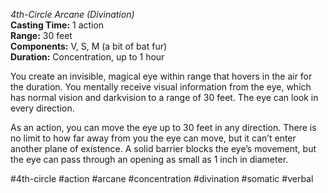 *4th-Circle Arcane (Divination)*  
**Casting Time:** 1 action  
**Range:** 30 feet  
**Components:** V, S, M (a bit of bat fur)  
**Duration:** Concentration, up to 1 hour

You create an invisible, magical eye within range that hovers in the air for the duration. You mentally receive visual information from the eye, which has normal vision and darkvision to a range of 30 feet. The eye can look in every direction.

As an action, you can move the eye up to 30 feet in any direction. There is no limit to how far away from you the eye can move, but it can’t enter another plane of existence. A solid barrier blocks the eye’s movement, but the eye can pass through an opening as small as 1 inch in diameter.

#4th-circle #action #arcane #concentration #divination #somatic #verbal
